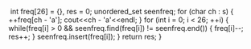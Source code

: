 ​
int freq[26] = {}, res = 0;
unordered_set<int> seenfreq;
for (char ch : s)
{
++freq[ch - 'a'];
cout<<ch - 'a'<<endl;
}
for (int i = 0; i < 26; ++i)
{
while(freq[i] > 0 && seenfreq.find(freq[i]) != seenfreq.end())
{
freq[i]--;
res++;
}
seenfreq.insert(freq[i]);
}
return res;
}